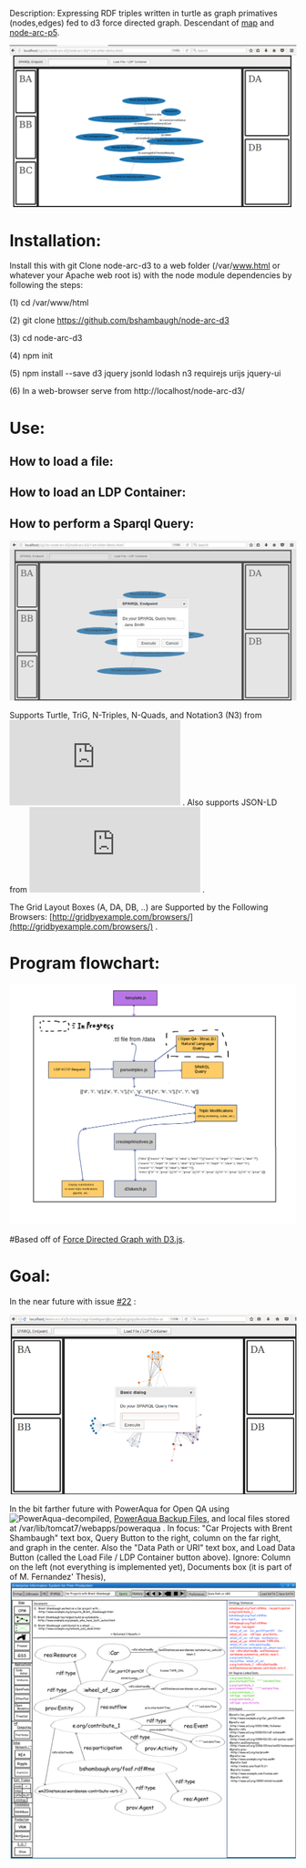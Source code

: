 Description: Expressing RDF triples written in turtle as graph primatives (nodes,edges) fed to d3 force directed graph. Descendant of [map](https://github.com/bshambaugh/map/) and [node-arc-p5](https://github.com/bshambaugh/node-arc-p5).

<!-- ![forceCollidefitnodelabels.png](/js/tests/forceCollidefitnodelabels.png) -->
<!-- ![gridwgraph.png](/js/tests/gridwgraph.png) -->

![gridwgraphandjqueryuibutton.png](js/tests/gridwgraphandjqueryuibutton.png)

# Installation:

Install this with git Clone node-arc-d3 to a web folder (/var/www.html or whatever your Apache web root is) with the node module dependencies by following the steps:

(1) cd /var/www/html

(2) git clone https://github.com/bshambaugh/node-arc-d3

(3) cd node-arc-d3

(4) npm init

(5) npm install --save d3 jquery jsonld lodash n3 requirejs urijs jquery-ui

(6) In a web-browser serve from http://localhost/node-arc-d3/

<!--Replace the variable url with the path to your file in ![d3sketch.js](/js/d3sketch.js).

var url = 'http://localhost/node-arc-d3/data/test.nq'; -->

# Use: 

## How to load a file:

## How to load an LDP Container:

## How to perform a Sparql Query:

![gridwgraphandjqueryuidialog.png](js/tests/gridwgraphandjqueryuidialog.png)

Supports Turtle, TriG, N-Triples, N-Quads, and Notation3 (N3) from ![N3](https://github.com/RubenVerborgh/N3.js) .
Also supports JSON-LD from ![jsonld.js](https://github.com/digitalbazaar/jsonld.js) .

The Grid Layout Boxes (A, DA, DB, ..) are Supported by the Following Browsers: [http://gridbyexample.com/browsers/](http://gridbyexample.com/browsers/) .

# Program flowchart:

![d3-rdf-progam-flowpng-2](/js/tests/d3-rdf-progam-flowpng-2.png)

#Based off of [Force Directed Graph with D3.js](https://bl.ocks.org/mbostock/4062045).

# Goal:

In the near future with issue [#22](https://github.com/bshambaugh/node-arc-d3/issues/22) :

![goal.png](/js/tests/goal/goal.png)

In the bit farther future with PowerAqua for Open QA using ![PowerAqua-decompiled](https://github.com/bshambaugh/PowerAqua-decompiled), [PowerAqua Backup Files](https://sourceforge.net/projects/poweraqua/files/), and local files stored at /var/lib/tomcat7/webapps/poweraqua . In focus: "Car Projects with Brent Shambaugh" text box, Query Button to the right, column on the far right, and graph in the center. Also the "Data Path or URI" text box, and Load Data Button (called the Load File / LDP Container button above). Ignore: Column on the left (not everything is implemented yet), Documents box (it is part of of M. Fernandez' Thesis), 
![EISPP_3_M_Fernandez_NLQ_2.png](/js/tests/goal/EISPP_3_M_Fernandez_NLQ_2.png)
